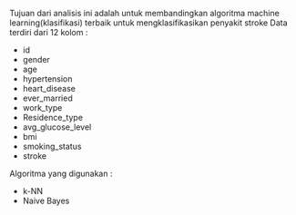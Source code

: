 Tujuan dari analisis ini adalah untuk membandingkan algoritma machine learning(klasifikasi) terbaik untuk mengklasifikasikan penyakit stroke
Data terdiri dari 12 kolom :
- id
- gender 
- age
- hypertension
- heart_disease 
- ever_married 
- work_type
- Residence_type
- avg_glucose_level
- bmi
- smoking_status
- stroke

Algoritma yang digunakan :
- k-NN
- Naive Bayes
